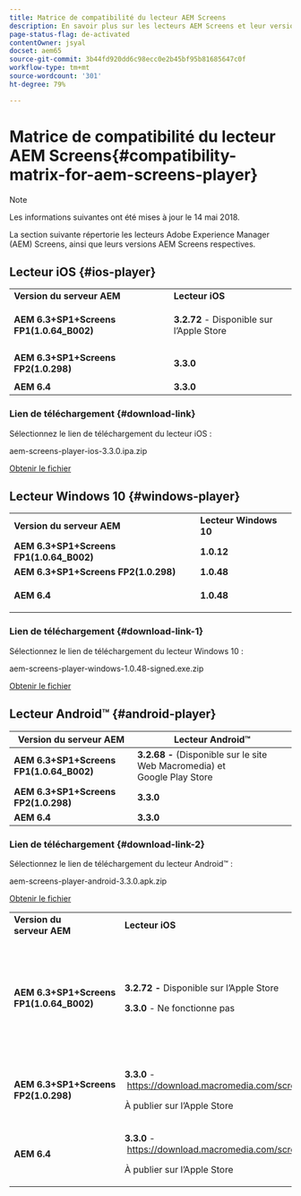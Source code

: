 ```yaml
---
title: Matrice de compatibilité du lecteur AEM Screens
description: En savoir plus sur les lecteurs AEM Screens et leur version AEM Screens respective.
page-status-flag: de-activated
contentOwner: jsyal
docset: aem65
source-git-commit: 3b44fd920dd6c98ecc0e2b45bf95b81685647c0f
workflow-type: tm+mt
source-wordcount: '301'
ht-degree: 79%

---
```



# Matrice de compatibilité du lecteur AEM Screens{#compatibility-matrix-for-aem-screens-player}

>[!NOTE]
>
>Les informations suivantes ont été mises à jour le 14 mai 2018.

La section suivante répertorie les lecteurs Adobe Experience Manager (AEM) Screens, ainsi que leurs versions AEM Screens respectives.

## Lecteur iOS {#ios-player}

<table>
 <tbody>
  <tr>
   <td><strong>Version du serveur AEM</strong></td> 
   <td><strong>Lecteur iOS</strong></td> 
  </tr>
  <tr>
   <td><strong>AEM 6.3+SP1+Screens FP1(1.0.64_B002)</strong></td> 
   <td><p><strong>3.2.72</strong> - Disponible sur l’Apple Store</p> <p> </p> </td> 
  </tr>
  <tr>
   <td><strong><strong>AEM 6.3+SP1+Screens FP2(1.0.298)</strong></strong></td> 
   <td><p><strong>3.3.0</strong> </p> <p> </p> </td> 
  </tr>
  <tr>
   <td><strong>AEM 6.4</strong></td> 
   <td><strong>3.3.0</strong> </td> 
  </tr>
 </tbody>
</table>

### Lien de téléchargement {#download-link}

Sélectionnez le lien de téléchargement du lecteur iOS :

aem-screens-player-ios-3.3.0.ipa.zip

[Obtenir le fichier](assets/aem-screens-player-ios-330ipa.zip)

## Lecteur Windows 10 {#windows-player}

<table>
 <tbody>
  <tr>
   <td><strong>Version du serveur AEM</strong></td> 
   <td><strong>Lecteur Windows 10</strong></td> 
  </tr>
  <tr>
   <td><strong>AEM 6.3+SP1+Screens FP1(1.0.64_B002)</strong></td> 
   <td><strong>1.0.12</strong><br /> </td> 
  </tr>
  <tr>
   <td><strong><strong>AEM 6.3+SP1+Screens FP2(1.0.298)</strong></strong></td> 
   <td><strong>1.0.48 </strong></td> 
  </tr>
  <tr>
   <td><strong>AEM 6.4</strong></td> 
   <td><p><strong>1.0.48 </strong></p> </td> 
  </tr>
 </tbody>
</table>

### Lien de téléchargement {#download-link-1}

Sélectionnez le lien de téléchargement du lecteur Windows 10 :

aem-screens-player-windows-1.0.48-signed.exe.zip

[Obtenir le fichier](assets/aem-screens-player-windows-1048-signedexe.zip)

## Lecteur Android™ {#android-player}

| **Version du serveur AEM** | **Lecteur Android™** |
|---|---|
| **AEM 6.3+SP1+Screens FP1(1.0.64_B002)** | **3.2.68 -** (Disponible sur le site Web Macromedia) et Google Play Store |
| **AEM 6.3+SP1+Screens FP2(1.0.298)** | **3.3.0** |
| **AEM 6.4** | **3.3.0** |

### Lien de téléchargement {#download-link-2}

Sélectionnez le lien de téléchargement du lecteur Android™ :

aem-screens-player-android-3.3.0.apk.zip

[Obtenir le fichier](assets/aem-screens-player-android-330apk.zip)

<table>
 <tbody>
  <tr>
   <td><strong>Version du serveur AEM</strong></td> 
   <td><strong>Lecteur iOS</strong></td> 
   <td><strong>Lecteur Windows 10</strong></td> 
   <td><strong>Lecteur Chrome OS</strong><br /> </td> 
   <td><strong>Lecteur Android™</strong></td> 
  </tr>
  <tr>
   <td><strong>AEM 6.3+SP1+Screens FP1(1.0.64_B002)</strong></td> 
   <td><p><strong>3.2.72 - </strong>Disponible sur l’Apple Store</p> <p><strong>3.3.0</strong> - Ne fonctionne pas</p> <p> </p> </td> 
   <td><strong>1.0.12</strong> - (Disponible sur Macromedia)</td> 
   <td><p><strong>1.0.30 -</strong> Disponible sur Chrome Store</p> <p>Non pris en charge avec le Feature Pack 1</p> </td> 
   <td><strong>3.2.68 -</strong> (Disponible sur le site Web Macromedia) et Google Play Store</td> 
  </tr>
  <tr>
   <td><strong><strong>AEM 6.3+SP1+Screens FP2(1.0.298)</strong></strong></td> 
   <td><p><strong>3.3.0</strong> - <a href="https://download.macromedia.com/screens/">https://download.macromedia.com/screens/</a></p> <p>À publier sur l’Apple Store</p> <p> </p> </td> 
   <td><strong>1.0.48 -</strong> <a href="https://download.macromedia.com/screens/">https://download.macromedia.com/screens/</a></td> 
   <td><p><strong>1.0.42 - </strong></p> <p>À publier sur Chrome Store</p> </td> 
   <td><strong>3.3.0 - </strong><a href="https://download.macromedia.com/screens/">https://download.macromedia.com/screens/</a></td> 
  </tr>
  <tr>
   <td><strong>AEM 6.4</strong></td> 
   <td><p><strong>3.3.0</strong> - <a href="https://download.macromedia.com/screens/">https://download.macromedia.com/screens/</a></p> <p>À publier sur l’Apple Store</p> </td> 
   <td><p><strong>1.0.48 -</strong><br /> </p> <p><a href="https://download.macromedia.com/screens/">https://download.macromedia.com/screens/</a></p> </td> 
   <td><p><strong>1.0.42 - </strong></p> <p>À publier sur Chrome Store</p> </td> 
   <td><strong>3.3.0 - </strong><a href="https://download.macromedia.com/screens/">https://download.macromedia.com/screens/</a></td> 
  </tr>
 </tbody>
</table>


